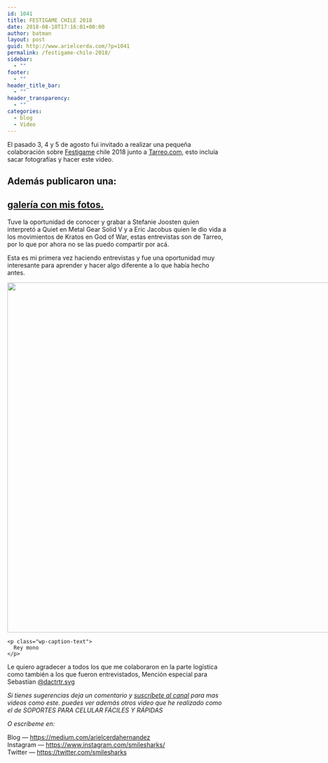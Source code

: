 ```yaml
---
id: 1041
title: FESTIGAME CHILE 2018
date: 2018-08-10T17:16:01+00:00
author: batman
layout: post
guid: http://www.arielcerda.com/?p=1041
permalink: /festigame-chile-2018/
sidebar:
  - ""
footer:
  - ""
header_title_bar:
  - ""
header_transparency:
  - ""
categories:
  - blog
  - Video
---
```

<div class="section-inner sectionLayout--insetColumn">
  <p>
    El pasado 3, 4 y 5 de agosto fui invitado a realizar una pequeña colaboración sobre <a href="https://festigame.com/">Festigame</a> chile 2018 junto a <a href="http://www.tarreo.com/">Tarreo.com</a>, esto incluía sacar fotografías y hacer este video.
  </p>

  <p>
  </p>

  <p id="4c5e" class="graf graf--p graf-after--figure">
    <!--more-->
  </p>

  <h2>
    Además publicaron una:
  </h2>

  <h2 style="text-decoration: underline">
    <strong><a href="https://www.facebook.com/10807862639/photos/?tab=album&album_id=10156592323912640">galería con mis fotos</a></strong>.
  </h2>

  <p>
    Tuve la oportunidad de conocer y grabar a Stefanie Joosten quien interpretó a Quiet en Metal Gear Solid V y a Eric Jacobus quien le dio vida a los movimientos de Kratos en God of War, estas entrevistas son de Tarreo, por lo que por ahora no se las puedo compartir por acá.
  </p>

  <p>
    Esta es mi primera vez haciendo entrevistas y fue una oportunidad muy interesante para aprender y hacer algo diferente a lo que había hecho antes.
  </p>

  <div style="width: 1210px" class="wp-caption alignleft">
    <img class="size-medium" src="https://cdn-images-1.medium.com/max/1200/1*LmJ8jtvN9WsCps1pdbI_pA.jpeg" width="1200" height="800" />

    <p class="wp-caption-text">
      Rey mono
    </p>
  </div>

  <p>
    Le quiero agradecer a todos los que me colaboraron en la parte logística como también a los que fueron entrevistados, Mención especial para Sebastian <a href="https://www.instagram.com/dactrtr.svg">@dactrtr.svg</a>
  </p>
</div>

<div class="section-inner sectionLayout--insetColumn">
  <p id="e39f" class="graf graf--p graf-after--li">
    <em class="markup--em markup--p-em">Si tienes sugerencias deja un comentario y </em><a class="markup--anchor markup--p-anchor" href="https://www.youtube.com/channel/UCWip2TrjNMXb0kg6LWbsNzw?sub_confirmation=1" target="_blank" rel="nofollow noopener nofollow noopener nofollow noopener nofollow noopener nofollow noopener" data-href="https://www.youtube.com/channel/UCWip2TrjNMXb0kg6LWbsNzw?sub_confirmation=1"><em class="markup--em markup--p-em">suscríbete al canal</em></a><em class="markup--em markup--p-em"> para mas videos como este. puedes ver además otros video que he realizado como el de SOPORTES PARA CELULAR FÁCILES Y RÁPIDAS</em>
  </p>

  <p class="graf graf--p graf-after--li">
    <em class="markup--em markup--p-em">O escríbeme en:</em>
  </p>

  <p id="6dab" class="graf graf--p graf-after--p graf--trailing">
    Blog — <a href="https://medium.com/arielcerdahernandez">https://medium.com/arielcerdahernandez</a><br /> Instagram — <a class="markup--anchor markup--p-anchor" href="https://www.instagram.com/smilesharks/" target="_blank" rel="nofollow noopener nofollow noopener" data-href="https://www.instagram.com/smilesharks/">https://www.instagram.com/smilesharks/</a><br /> Twitter — <a class="markup--anchor markup--p-anchor" href="https://twitter.com/smilesharks" target="_blank" rel="nofollow noopener nofollow noopener" data-href="https://twitter.com/smilesharks">https://twitter.com/smilesharks</a>
  </p>
</div>
